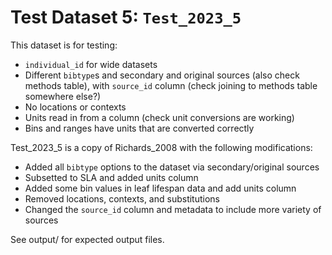 
# Test Dataset 5: `Test_2023_5`

This dataset is for testing:
- `individual_id` for wide datasets
- Different `bibtype`s and secondary and original sources (also check methods table), with `source_id` column (check joining to methods table somewhere else?)
- No locations or contexts
- Units read in from a column (check unit conversions are working)
- Bins and ranges have units that are converted correctly

Test_2023_5 is a copy of Richards_2008 with the following modifications:
- Added all `bibtype` options to the dataset via secondary/original sources
- Subsetted to SLA and added units column
- Added some bin values in leaf lifespan data and add units column
- Removed locations, contexts, and substitutions
- Changed the `source_id` column and metadata to include more variety of sources

See output/ for expected output files.

